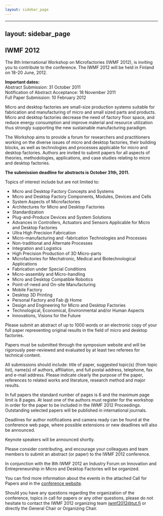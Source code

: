 ```yaml
---
layout: sidebar_page
---
```


---
layout: sidebar_page
---

## IWMF 2012

The 8th International Workshop on Microfactories (IWMF 2012), is inviting you to contribute to the conference. The IWMF 2012 will be held in Finland on 18-20 June, 2012.
<!--break-->
**Important dates:**  
Abstract Submission: 31 October 2011   
Notification of Abstract Acceptance: 18 November 2011   
Full Paper Submission: 10 February 2012  
 
Micro and desktop factories are small-size production systems suitable for fabrication and manufacturing of micro and small sized parts and products. Micro and desktop factories decrease the need of factory floor space, and reduce energy consumption and improve material and resource utilization thus strongly supporting the new sustainable manufacturing paradigm.  
 
The Workshop aims to provide a forum for researchers and practitioners working on the diverse issues of micro and desktop factories, their building blocks, as well as technologies and processes applicable for micro and desktop factories. Authors are invited to submit papers for all aspects of theories, methodologies, applications, and case studies relating to micro and desktop factories.  
 
**The submission deadline for abstracts is October 31th, 2011.**  
  
Topics of interest include but are not limited to:
* Micro and Desktop Factory Concepts and Systems  
* Micro and Desktop Factory Components, Modules, Devices and Cells  
* System Aspects of Microfactories  
* Architectures for Micro and Desktop Factories  
* Standardization  
* Plug-and-Produce Devices and System Solutions  
* Advances in Controllers, Actuators and Sensors Applicable for Micro and Desktop Factories  
* Ultra High Precision Fabrication  
* Micro-manufacturing and -fabrication Technologies and Processes  
* Non-traditional and Alternate Processes  
* Integration and Logistics  
* High Precision Production of 3D Micro-parts  
* Microfactories for Mechatronic, Medical and Biotechnological Applications  
* Fabrication under Special Conditions   
* Micro-assembly and Micro-handling   
* Micro and Desktop Compatible Robotics  
* Point-of-need and On-site Manufacturing  
* Mobile Factory  
* Desktop 3D Printing  
* Personal Factory and Fab @ Home  
* Design and Engineering for Micro and Desktop Factories  
* Technological, Economical, Environmental and/or Human Aspects  
* Innovations, Visions for the Future  

Please submit an abstract of up to 1000 words or an electronic copy of your full paper representing original results in the field of micro and desktop factories.
 
Papers must be submitted through the symposium website and will be rigorously peer-reviewed and evaluated by at least two referees for technical content. 
 
All submissions should include: title of paper, suggested topic(s) (from topic list), name(s) of authors, affiliation, and full postal address, telephone, fax and e-mail address. Please indicate clearly the purpose of the paper, references to related works and literature, research method and major results. 
 
In full papers the standard number of pages is 6 and the maximum page limit is 8 pages. At least one of the authors must register for the workshop in order for the paper to be included in the IWMF 2012 Proceedings. Outstanding selected papers will be published in international journals. 
 
Deadlines for author notifications and camera ready can be found at the conference web page, where possible extensions or new deadlines will also be announced.
 
Keynote speakers will be announced shortly.
 
Please consider contributing, and encourage your colleagues and team members to submit an abstract (or paper) to the IWMF 2012 conference.
 
In conjunction with the 8th IWMF 2012 an Industry Forum on Innovation and Entrepreneurship in Micro and Desktop Factories will be organized.
 
You can find more information about the events in the attached Call for Papers and in the [conference website](http://www.tut.fi/iwmf2012/).  
  
Should you have any questions regarding the organization of the conference, topics in call for papers or any other questions, please do not hesitate to contact the IWMF 2012 organizing team [iwmf2012@tut.fi](mailto:iwmf2012@tut.fi) or directly the General Chair or Organizing Chair.